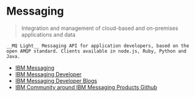 Messaging
==

> Integration and management of cloud-based and on-premises applications and data 


    __MQ Light__ Messaging API for application developers, based on the open AMQP standard. Clients available in node.js, Ruby, Python and Java. 

- [IBM Messaging](http://www-03.ibm.com/software/products/en/category/messaging)
- [IBM Messaging Developer](https://developer.ibm.com/messaging/)
- [IBM Messaging Developer Blogs](https://developer.ibm.com/messaging/blogs/)
- [IBM Community around IBM Messaging Products Github](Ihttps://github.com/ibm-messaging)

